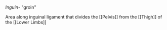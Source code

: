 *Inguin-* "groin"

Area along inguinal ligament that divides the [[Pelvis]] from the [[Thigh]] of the [[Lower Limbs]]